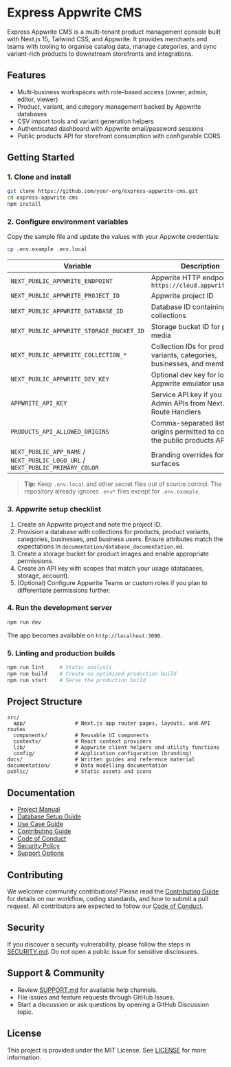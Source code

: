 # Express Appwrite CMS

Express Appwrite CMS is a multi-tenant product management console built with Next.js 15, Tailwind CSS, and Appwrite. It provides merchants and teams with tooling to organise catalog data, manage categories, and sync variant-rich products to downstream storefronts and integrations.

## Features
- Multi-business workspaces with role-based access (owner, admin, editor, viewer)
- Product, variant, and category management backed by Appwrite databases
- CSV import tools and variant generation helpers
- Authenticated dashboard with Appwrite email/password sessions
- Public products API for storefront consumption with configurable CORS

## Getting Started

### 1. Clone and install
```bash
git clone https://github.com/your-org/express-appwrite-cms.git
cd express-appwrite-cms
npm install
```

### 2. Configure environment variables
Copy the sample file and update the values with your Appwrite credentials:
```bash
cp .env.example .env.local
```

| Variable | Description |
| --- | --- |
| `NEXT_PUBLIC_APPWRITE_ENDPOINT` | Appwrite HTTP endpoint, e.g. `https://cloud.appwrite.io/v1` |
| `NEXT_PUBLIC_APPWRITE_PROJECT_ID` | Appwrite project ID |
| `NEXT_PUBLIC_APPWRITE_DATABASE_ID` | Database ID containing CMS collections |
| `NEXT_PUBLIC_APPWRITE_STORAGE_BUCKET_ID` | Storage bucket ID for product media |
| `NEXT_PUBLIC_APPWRITE_COLLECTION_*` | Collection IDs for products, variants, categories, businesses, and memberships |
| `NEXT_PUBLIC_APPWRITE_DEV_KEY` | Optional dev key for local Appwrite emulator usage |
| `APPWRITE_API_KEY` | Service API key if you call Admin APIs from Next.js Route Handlers |
| `PRODUCTS_API_ALLOWED_ORIGINS` | Comma-separated list of origins permitted to consume the public products API |
| `NEXT_PUBLIC_APP_NAME` / `NEXT_PUBLIC_LOGO_URL` / `NEXT_PUBLIC_PRIMARY_COLOR` | Branding overrides for UI surfaces |

> **Tip:** Keep `.env.local` and other secret files out of source control. The repository already ignores `.env*` files except for `.env.example`.

### 3. Appwrite setup checklist
1. Create an Appwrite project and note the project ID.
2. Provision a database with collections for products, product variants, categories, businesses, and business users. Ensure attributes match the expectations in `documentation/database_documentation.md`.
3. Create a storage bucket for product images and enable appropriate permissions.
4. Create an API key with scopes that match your usage (databases, storage, account).
5. (Optional) Configure Appwrite Teams or custom roles if you plan to differentiate permissions further.

### 4. Run the development server
```bash
npm run dev
```
The app becomes available on `http://localhost:3000`.

### 5. Linting and production builds
```bash
npm run lint     # Static analysis
npm run build    # Create an optimized production build
npm run start    # Serve the production build
```

## Project Structure
```
src/
  app/                # Next.js app router pages, layouts, and API routes
  components/         # Reusable UI components
  contexts/           # React context providers
  lib/                # Appwrite client helpers and utility functions
  config/             # Application configuration (branding)
docs/                 # Written guides and reference material
documentation/        # Data modelling documentation
public/               # Static assets and icons
```

## Documentation
- [Project Manual](docs/manual.md)
- [Database Setup Guide](docs/database-setup.md)
- [Use Case Guide](docs/use-cases.md)
- [Contributing Guide](docs/CONTRIBUTING.md)
- [Code of Conduct](docs/CODE_OF_CONDUCT.md)
- [Security Policy](docs/SECURITY.md)
- [Support Options](docs/SUPPORT.md)

## Contributing
We welcome community contributions! Please read the [Contributing Guide](docs/CONTRIBUTING.md) for details on our workflow, coding standards, and how to submit a pull request. All contributors are expected to follow our [Code of Conduct](docs/CODE_OF_CONDUCT.md).

## Security
If you discover a security vulnerability, please follow the steps in [SECURITY.md](docs/SECURITY.md). Do not open a public issue for sensitive disclosures.

## Support & Community
- Review [SUPPORT.md](docs/SUPPORT.md) for available help channels.
- File issues and feature requests through GitHub Issues.
- Start a discussion or ask questions by opening a GitHub Discussion topic.

## License
This project is provided under the MIT License. See [LICENSE](LICENSE) for more information.
